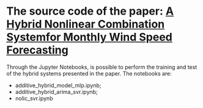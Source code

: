 # The source code of the paper: [A Hybrid Nonlinear Combination Systemfor Monthly Wind Speed Forecasting](https://ieeexplore.ieee.org/abstract/document/9229129)

Through the Jupyter Notebooks, is possible to perform the training and test of the hybrid systems presented in the paper.
The notebooks are: 
* additive_hybrid_model_mlp.ipynb;
* additive_hybrid_arima_svr.ipynb;
* nolic_svr.ipynb
